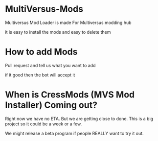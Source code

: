 # MultiVersus-Mods

Multiversus Mod Loader is made For Multiversus modding hub

it is easy to install the mods and easy to delete them

# How to add Mods

Pull request and tell us what you want to add 

if it good then the bot will accept it

# When is CressMods (MVS Mod Installer) Coming out?

Right now we have no ETA. But we are getting close to done. This is a big project so it could be a week or a few.

We might release a beta program if people REALLY want to try it out.


